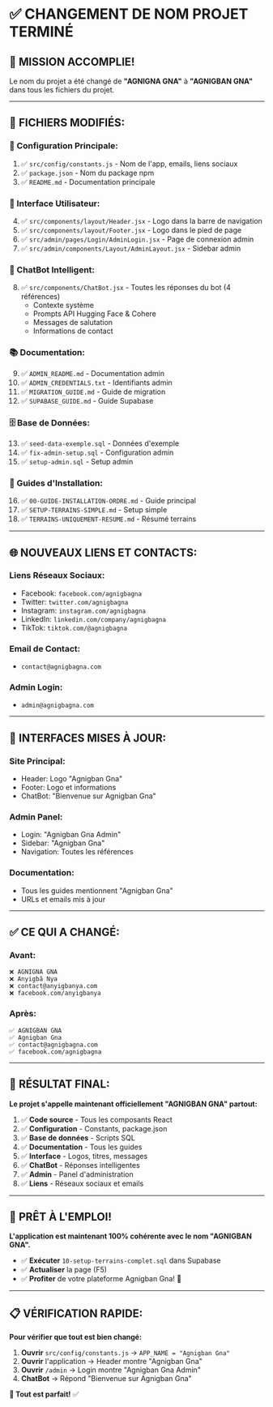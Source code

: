 # ✅ CHANGEMENT DE NOM PROJET TERMINÉ

## 🎯 **MISSION ACCOMPLIE!**

Le nom du projet a été changé de **"AGNIGNA GNA"** à **"AGNIGBAN GNA"** dans tous les fichiers du projet.

---

## 📁 **FICHIERS MODIFIÉS:**

### **🔧 Configuration Principale:**
1. ✅ `src/config/constants.js` - Nom de l'app, emails, liens sociaux
2. ✅ `package.json` - Nom du package npm
3. ✅ `README.md` - Documentation principale

### **🎨 Interface Utilisateur:**
4. ✅ `src/components/layout/Header.jsx` - Logo dans la barre de navigation
5. ✅ `src/components/layout/Footer.jsx` - Logo dans le pied de page
6. ✅ `src/admin/pages/Login/AdminLogin.jsx` - Page de connexion admin
7. ✅ `src/admin/components/Layout/AdminLayout.jsx` - Sidebar admin

### **🤖 ChatBot Intelligent:**
8. ✅ `src/components/ChatBot.jsx` - Toutes les réponses du bot (4 références)
   - Contexte système
   - Prompts API Hugging Face & Cohere
   - Messages de salutation
   - Informations de contact

### **📚 Documentation:**
9. ✅ `ADMIN_README.md` - Documentation admin
10. ✅ `ADMIN_CREDENTIALS.txt` - Identifiants admin
11. ✅ `MIGRATION_GUIDE.md` - Guide de migration
12. ✅ `SUPABASE_GUIDE.md` - Guide Supabase

### **🗄️ Base de Données:**
13. ✅ `seed-data-exemple.sql` - Données d'exemple
14. ✅ `fix-admin-setup.sql` - Configuration admin
15. ✅ `setup-admin.sql` - Setup admin

### **📖 Guides d'Installation:**
16. ✅ `00-GUIDE-INSTALLATION-ORDRE.md` - Guide principal
17. ✅ `SETUP-TERRAINS-SIMPLE.md` - Setup simple
18. ✅ `TERRAINS-UNIQUEMENT-RESUME.md` - Résumé terrains

---

## 🌐 **NOUVEAUX LIENS ET CONTACTS:**

### **Liens Réseaux Sociaux:**
- Facebook: `facebook.com/agnigbagna`
- Twitter: `twitter.com/agnigbagna`
- Instagram: `instagram.com/agnigbagna`
- LinkedIn: `linkedin.com/company/agnigbagna`
- TikTok: `tiktok.com/@agnigbagna`

### **Email de Contact:**
- `contact@agnigbagna.com`

### **Admin Login:**
- `admin@agnigbagna.com`

---

## 🎨 **INTERFACES MISES À JOUR:**

### **Site Principal:**
- Header: Logo "Agnigban Gna"
- Footer: Logo et informations
- ChatBot: "Bienvenue sur Agnigban Gna"

### **Admin Panel:**
- Login: "Agnigban Gna Admin"
- Sidebar: "Agnigban Gna"
- Navigation: Toutes les références

### **Documentation:**
- Tous les guides mentionnent "Agnigban Gna"
- URLs et emails mis à jour

---

## ✅ **CE QUI A CHANGÉ:**

### **Avant:**
```
❌ AGNIGNA GNA
❌ Anyigbã Nya
❌ contact@anyigbanya.com
❌ facebook.com/anyigbanya
```

### **Après:**
```
✅ AGNIGBAN GNA
✅ Agnigban Gna
✅ contact@agnigbagna.com
✅ facebook.com/agnigbagna
```

---

## 🎯 **RÉSULTAT FINAL:**

**Le projet s'appelle maintenant officiellement "AGNIGBAN GNA" partout:**

1. ✅ **Code source** - Tous les composants React
2. ✅ **Configuration** - Constants, package.json
3. ✅ **Base de données** - Scripts SQL
4. ✅ **Documentation** - Tous les guides
5. ✅ **Interface** - Logos, titres, messages
6. ✅ **ChatBot** - Réponses intelligentes
7. ✅ **Admin** - Panel d'administration
8. ✅ **Liens** - Réseaux sociaux et emails

---

## 🚀 **PRÊT À L'EMPLOI!**

**L'application est maintenant 100% cohérente avec le nom "AGNIGBAN GNA".**

- ✅ **Exécuter** `10-setup-terrains-complet.sql` dans Supabase
- ✅ **Actualiser** la page (F5)
- ✅ **Profiter** de votre plateforme Agnigban Gna! 🌟

---

## 📋 **VÉRIFICATION RAPIDE:**

**Pour vérifier que tout est bien changé:**

1. **Ouvrir** `src/config/constants.js` → `APP_NAME = "Agnigban Gna"`
2. **Ouvrir** l'application → Header montre "Agnigban Gna"
3. **Ouvrir** `/admin` → Login montre "Agnigban Gna Admin"
4. **ChatBot** → Répond "Bienvenue sur Agnigban Gna"

**🎉 Tout est parfait!** ✅

